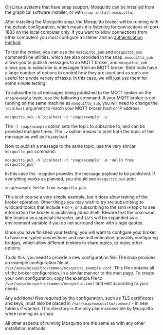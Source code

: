 <!--
.. title: Using the snap package
.. slug: using-the-snap
.. date: 2020-06-14 09:25:28 UTC
.. tags:
.. category:
.. link:
.. description:
.. type: text
-->

On Linux systems that have snap support, Mosquitto can be installed from the
graphical software installer, or with `snap install mosquitto`.

After installing the Mosquitto snap, the Mosquitto broker will be running with
the default configuration, which means it is listening for connections on port
1883 on the local computer only. If you want to allow connections from other
computers you must configure a listener and an [authentication method].

To test the broker, you can use the `mosquitto_pub` and `mosquitto_sub` command
line utilities, which are also provided in the snap. `mosquitto_pub` allows you
to publish messages to an MQTT broker, and `mosquitto_sub` allows you to
subscribe to messages from an MQTT broker. Both tools have a large number of
options to control how they are used and as such are useful for a wide variety
of tasks. In this case, we will just use them for some simple testing.

To subscribe to all messages being published to the MQTT broker on the
`snap/example` topic, use the following command. If your MQTT broker is not
running on the same machine as `mosquitto_sub`, you will need to change the
`localhost` argument to match your MQTT broker host or IP address.

```
mosquitto_sub -h localhost -t 'snap/example' -v
```

The `-t snap/example` option sets the topic to subscribe to, and can be
provided multiple times. The `-v` option means to print both the topic of the
message as well as its payload.

Now to publish a message to the same topic, use the very similar `mosquitto_pub`
command:

```
mosquitto_pub -h localhost -t 'snap/example' -m 'Hello from mosquitto_pub'
```

In this case the `-m` option provides the message payload to be published. If
everything works as planned, you should see `mosquitto_sub` print

```
snap/example Hello from mosquitto_pub
```

This is of course a very simple example, but it does allow testing of the
broker operation. Other things you may wish to try are subscribing to wildcard
topics that include `#` or `+`, or subscribing to the `$SYS/#` topic to see
information the broker is publishing about itself. Beware that the command line
treats `#` as a special character, and `$SYS` will be expanded as a environment
variable if you do not surround them with single quotes.

Once you have finished your testing, you will want to configure your broker to
have encrypted connections and use authentication, possibly configuring
bridges, which allow different brokers to share topics, or many other options.

To do this, you need to provide a new configuration file. The snap provides an
example configuration file at
`/var/snap/mosquitto/common/mosquitto_example.conf`. This file contains all of
the broker configuration, in a similar manner to the man page. To create your
own configuration, copy the example file to
`/var/snap/mosquitto/common/mosquitto.conf` and edit according to your needs.

Any additional files required by the configuration, such as TLS certificates
and keys, must also be placed in `/var/snap/mosquitto/common/` - in new folders
if wanted. This directory is the only place accessible by Mosquitto when
running as a snap.

All other aspects of running Mosquitto are the same as with any other
installation methods.

[authentication method]:/documentation/authentication-methods
